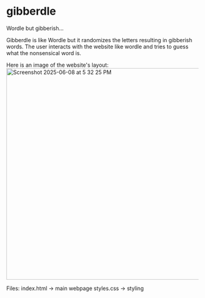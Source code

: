 # gibberdle

Wordle but gibberish...

Gibberdle is like Wordle but it randomizes the letters resulting in gibberish words. The user interacts with the website like wordle and tries to guess what the nonsensical word is. 

Here is an image of the website's layout:
<img width="553" alt="Screenshot 2025-06-08 at 5 32 25 PM" src="https://github.com/user-attachments/assets/475b1e9d-44cb-453e-880c-63d15addf7c6" />


Files:
index.html -> main webpage
styles.css -> styling

